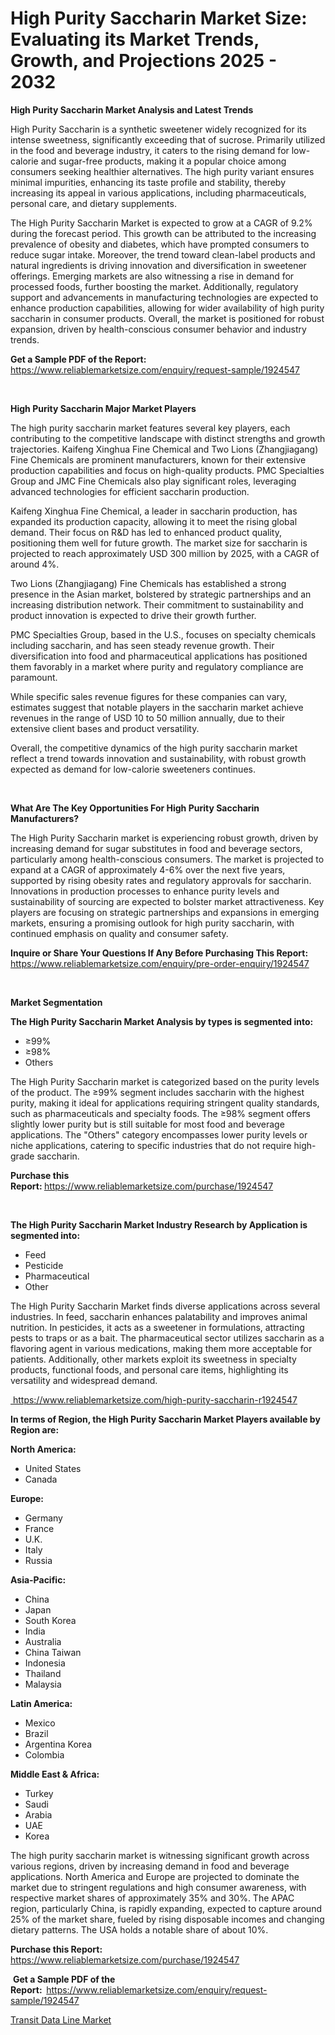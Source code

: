 <p><h1>High Purity Saccharin Market Size: Evaluating its Market Trends, Growth, and Projections 2025 - 2032</h1></p><p><strong>High Purity Saccharin Market Analysis and Latest Trends</strong></p>
<p><p>High Purity Saccharin is a synthetic sweetener widely recognized for its intense sweetness, significantly exceeding that of sucrose. Primarily utilized in the food and beverage industry, it caters to the rising demand for low-calorie and sugar-free products, making it a popular choice among consumers seeking healthier alternatives. The high purity variant ensures minimal impurities, enhancing its taste profile and stability, thereby increasing its appeal in various applications, including pharmaceuticals, personal care, and dietary supplements.</p><p>The High Purity Saccharin Market is expected to grow at a CAGR of 9.2% during the forecast period. This growth can be attributed to the increasing prevalence of obesity and diabetes, which have prompted consumers to reduce sugar intake. Moreover, the trend toward clean-label products and natural ingredients is driving innovation and diversification in sweetener offerings. Emerging markets are also witnessing a rise in demand for processed foods, further boosting the market. Additionally, regulatory support and advancements in manufacturing technologies are expected to enhance production capabilities, allowing for wider availability of high purity saccharin in consumer products. Overall, the market is positioned for robust expansion, driven by health-conscious consumer behavior and industry trends.</p></p>
<p><strong>Get a Sample PDF of the Report:&nbsp;</strong> <a href="https://www.reliablemarketsize.com/enquiry/request-sample/1924547?utm_campaign=1991&utm_medium=2&utm_source=Github&utm_content=ia&utm_term=14012025&utm_id=high-purity-saccharin">https://www.reliablemarketsize.com/enquiry/request-sample/1924547</a></p>
<p>&nbsp;</p>
<p><strong>High Purity Saccharin Major Market Players</strong></p>
<p><p>The high purity saccharin market features several key players, each contributing to the competitive landscape with distinct strengths and growth trajectories. Kaifeng Xinghua Fine Chemical and Two Lions (Zhangjiagang) Fine Chemicals are prominent manufacturers, known for their extensive production capabilities and focus on high-quality products. PMC Specialties Group and JMC Fine Chemicals also play significant roles, leveraging advanced technologies for efficient saccharin production.</p><p>Kaifeng Xinghua Fine Chemical, a leader in saccharin production, has expanded its production capacity, allowing it to meet the rising global demand. Their focus on R&D has led to enhanced product quality, positioning them well for future growth. The market size for saccharin is projected to reach approximately USD 300 million by 2025, with a CAGR of around 4%.</p><p>Two Lions (Zhangjiagang) Fine Chemicals has established a strong presence in the Asian market, bolstered by strategic partnerships and an increasing distribution network. Their commitment to sustainability and product innovation is expected to drive their growth further.</p><p>PMC Specialties Group, based in the U.S., focuses on specialty chemicals including saccharin, and has seen steady revenue growth. Their diversification into food and pharmaceutical applications has positioned them favorably in a market where purity and regulatory compliance are paramount. </p><p>While specific sales revenue figures for these companies can vary, estimates suggest that notable players in the saccharin market achieve revenues in the range of USD 10 to 50 million annually, due to their extensive client bases and product versatility. </p><p>Overall, the competitive dynamics of the high purity saccharin market reflect a trend towards innovation and sustainability, with robust growth expected as demand for low-calorie sweeteners continues.</p></p>
<p>&nbsp;</p>
<p><strong>What Are The Key Opportunities For High Purity Saccharin Manufacturers?</strong></p>
<p><p>The High Purity Saccharin market is experiencing robust growth, driven by increasing demand for sugar substitutes in food and beverage sectors, particularly among health-conscious consumers. The market is projected to expand at a CAGR of approximately 4-6% over the next five years, supported by rising obesity rates and regulatory approvals for saccharin. Innovations in production processes to enhance purity levels and sustainability of sourcing are expected to bolster market attractiveness. Key players are focusing on strategic partnerships and expansions in emerging markets, ensuring a promising outlook for high purity saccharin, with continued emphasis on quality and consumer safety.</p></p>
<p><strong>Inquire or Share Your Questions If Any Before Purchasing This Report:</strong> <a href="https://www.reliablemarketsize.com/enquiry/pre-order-enquiry/1924547?utm_campaign=1991&utm_medium=2&utm_source=Github&utm_content=ia&utm_term=14012025&utm_id=high-purity-saccharin">https://www.reliablemarketsize.com/enquiry/pre-order-enquiry/1924547</a></p>
<p>&nbsp;</p>
<p><strong>Market Segmentation</strong></p>
<p><strong>The High Purity Saccharin Market Analysis by types is segmented into:</strong></p>
<p><ul><li>≥99%</li><li>≥98%</li><li>Others</li></ul></p>
<p><p>The High Purity Saccharin market is categorized based on the purity levels of the product. The ≥99% segment includes saccharin with the highest purity, making it ideal for applications requiring stringent quality standards, such as pharmaceuticals and specialty foods. The ≥98% segment offers slightly lower purity but is still suitable for most food and beverage applications. The "Others" category encompasses lower purity levels or niche applications, catering to specific industries that do not require high-grade saccharin.</p></p>
<p><strong>Purchase this Report:&nbsp;</strong><a href="https://www.reliablemarketsize.com/purchase/1924547?utm_campaign=1991&utm_medium=2&utm_source=Github&utm_content=ia&utm_term=14012025&utm_id=high-purity-saccharin">https://www.reliablemarketsize.com/purchase/1924547</a></p>
<p>&nbsp;</p>
<p><strong>The High Purity Saccharin Market Industry Research by Application is segmented into:</strong></p>
<p><ul><li>Feed</li><li>Pesticide</li><li>Pharmaceutical</li><li>Other</li></ul></p>
<p><p>The High Purity Saccharin Market finds diverse applications across several industries. In feed, saccharin enhances palatability and improves animal nutrition. In pesticides, it acts as a sweetener in formulations, attracting pests to traps or as a bait. The pharmaceutical sector utilizes saccharin as a flavoring agent in various medications, making them more acceptable for patients. Additionally, other markets exploit its sweetness in specialty products, functional foods, and personal care items, highlighting its versatility and widespread demand.</p></p>
<p><a href="https://www.reliablemarketsize.com/high-purity-saccharin-r1924547?utm_campaign=1991&utm_medium=2&utm_source=Github&utm_content=ia&utm_term=14012025&utm_id=high-purity-saccharin">&nbsp;https://www.reliablemarketsize.com/high-purity-saccharin-r1924547</a></p>
<p><strong>In terms of Region, the High Purity Saccharin Market Players available by Region are:</strong></p>
<p>
    <p> <strong> North America: </strong>
        <ul>
            <li>United States</li>
            <li>Canada</li>
        </ul>
        </p> 
    <p> <strong> Europe: </strong>
        <ul>
            <li>Germany</li>
            <li>France</li>
            <li>U.K.</li>
            <li>Italy</li>
            <li>Russia</li>
        </ul>
        </p> 
    <p> <strong> Asia-Pacific: </strong>
        <ul>
            <li>China</li>
            <li>Japan</li>
            <li>South Korea</li>
            <li>India</li>
            <li>Australia</li>
            <li>China Taiwan</li>
            <li>Indonesia</li>
            <li>Thailand</li>
            <li>Malaysia</li>
        </ul>
        </p> 
    <p> <strong> Latin America: </strong>
        <ul>
            <li>Mexico</li>
            <li>Brazil</li>
            <li>Argentina Korea</li>
            <li>Colombia</li>
        </ul>
        </p> 
    <p> <strong> Middle East & Africa: </strong>
        <ul>
            <li>Turkey</li>
            <li>Saudi</li>
            <li>Arabia</li>
            <li>UAE</li>
            <li>Korea</li>
        </ul>
    </p>
    </p>
<p><p>The high purity saccharin market is witnessing significant growth across various regions, driven by increasing demand in food and beverage applications. North America and Europe are projected to dominate the market due to stringent regulations and high consumer awareness, with respective market shares of approximately 35% and 30%. The APAC region, particularly China, is rapidly expanding, expected to capture around 25% of the market share, fueled by rising disposable incomes and changing dietary patterns. The USA holds a notable share of about 10%.</p></p>
<p><strong>Purchase this Report: </strong><a href="https://www.reliablemarketsize.com/purchase/1924547?utm_campaign=1991&utm_medium=2&utm_source=Github&utm_content=ia&utm_term=14012025&utm_id=high-purity-saccharin">https://www.reliablemarketsize.com/purchase/1924547</a></p>
<p>&nbsp;<strong>Get a Sample PDF of the Report:&nbsp;&nbsp;</strong><a href="https://www.reliablemarketsize.com/enquiry/request-sample/1924547?utm_campaign=1991&utm_medium=2&utm_source=Github&utm_content=ia&utm_term=14012025&utm_id=high-purity-saccharin">https://www.reliablemarketsize.com/enquiry/request-sample/1924547</a></p>
<p><strong></strong></p>
<p><p><a href="https://github.com/YashRP12/Market-Research-Report-List-6/blob/main/transit-data-line-market.md?utm_campaign=1991&utm_medium=2&utm_source=Github&utm_content=ia&utm_term=14012025&utm_id=high-purity-saccharin">Transit Data Line Market</a></p></p>